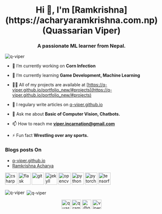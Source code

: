 <h1 align="center">Hi 👋, I'm [Ramkrishna](https://acharyaramkrishna.com.np)(Quassarian Viper)</h1>
<h3 align="center">A passionate ML learner from Nepal.</h3>

<p align="left"> <img src="https://komarev.com/ghpvc/?username=q-viper" alt="q-viper" /> </p>

- 🔭 I’m currently working on **Corn Infection**

- 🌱 I’m currently learning **Game Development, Machine Learning**

- 👨‍💻 All of my projects are available at [https://q-viper.github.io/portfolio_new/#projects](https://q-viper.github.io/portfolio_new/#projects)

- 📝 I regulary write articles on [q-viper.github.io](https://q-viper.github.io/)

- 💬 Ask me about **Basic of Computer Vision, Chatbots.**

- 📫 How to reach me **viper.incarnation@gmail.com**

- ⚡ Fun fact **Wrestling over any sports.**

### Blogs posts On
<!-- BLOG-POST-LIST:START -->
<!-- BLOG-POST-LIST:END -->
* [q-viper.github.io](https://q-viper.github.io/posts/)
* [Ramkrishna Acharya](https://acharyaramkrishna.com.np/blogs/)


<p align="left"><img src="https://devicons.github.io/devicon/devicon.git/icons/csharp/csharp-original.svg" alt="csharp" width="40" height="40"/> <img src="https://www.vectorlogo.zone/logos/pocoo_flask/pocoo_flask-icon.svg" alt="flask" width="40" height="40"/> <img src="https://www.vectorlogo.zone/logos/git-scm/git-scm-icon.svg" alt="git" width="40" height="40"/> <img src="https://www.vectorlogo.zone/logos/jekyllrb/jekyllrb-icon.svg" alt="jekyll" width="40" height="40"/> <img src="https://www.vectorlogo.zone/logos/opencv/opencv-icon.svg" alt="opencv" width="40" height="40"/> <img src="https://devicons.github.io/devicon/devicon.git/icons/python/python-original.svg" alt="python" width="40" height="40"/> <img src="https://www.vectorlogo.zone/logos/pytorch/pytorch-icon.svg" alt="pytorch" width="40" height="40"/> <img src="https://www.vectorlogo.zone/logos/tensorflow/tensorflow-icon.svg" alt="tensorflow" width="40" height="40"/></p>

<p><img align="left" src="https://github-readme-stats.vercel.app/api/top-langs/?username=q-viper&layout=compact" alt="q-viper" /></p>

<p>&nbsp;<img align="center" src="https://github-readme-stats.vercel.app/api?username=q-viper&show_icons=true" alt="q-viper" /></p>

<p align="center">
<a href="https://twitter.com/quassarianviper" target="blank"><img align="center" src="https://cdn.jsdelivr.net/npm/simple-icons@3.0.1/icons/twitter.svg" alt="quassarianviper" height="30" width="30" /></a>
<a href="https://linkedin.com/in/qramkrishna" target="blank"><img align="center" src="https://cdn.jsdelivr.net/npm/simple-icons@3.0.1/icons/linkedin.svg" alt="qramkrishna" height="30" width="30" /></a>
<a href="https://medium.com/@qrka" target="blank"><img align="center" src="https://cdn.jsdelivr.net/npm/simple-icons@3.0.1/icons/medium.svg" alt="@qrka" height="30" width="30" /></a>
<a href="https://www.youtube.com/c/viper incarnation" target="blank"><img align="center" src="https://cdn.jsdelivr.net/npm/simple-icons@3.0.1/icons/youtube.svg" alt="viper incarnation" height="30" width="30" /></a>
</p>
